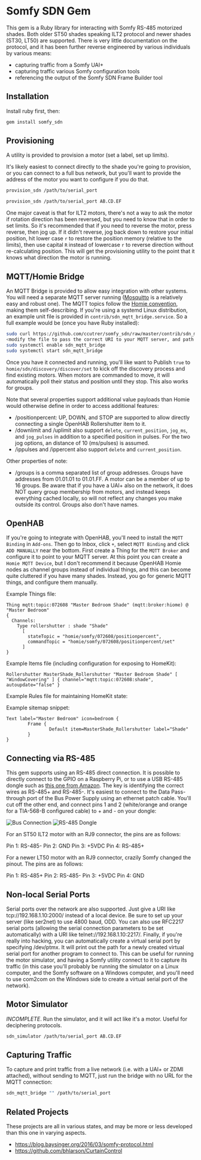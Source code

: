 # Somfy SDN Gem

This gem is a Ruby library for interacting with Somfy RS-485 motorized shades.
Both older ST50 shades speaking ILT2 protocol and newer shades (ST30, LT50)
are supported. There is very little documentation on the protocol, and it has
been further reverse engineered by various individuals by various means:
 * capturing traffic from a Somfy UAI+
 * capturing traffic various Somfy configuration tools
 * referencing the output of the Somfy SDN Frame Builder tool

## Installation

Install ruby first, then:

```sh
gem install somfy_sdn
```

## Provisioning

A utility is provided to provision a motor (set a label, set up limits).

It's likely easiest to connect directly to the shade you're going to provision,
or you can connect to a full bus network, but you'll want to provide the address
of the motor you want to configure if you do that.

```sh
provision_sdn /path/to/serial_port
```

```sh
provision_sdn /path/to/serial_port AB.CD.EF
```

One major caveat is that for ILT2 motors, there's not a way to ask the motor
if rotation direction has been reversed, but you need to know that in order
to set limits. So it's recommended that if you need to reverse the motor,
press reverse, then jog up. If it didn't reverse, jog back down to restore
your initial position, hit lower case `r` to restore the position memory
(relative to the limits), then use capital `R` instead of lowercase `r` to
reverse direction without re-calculating position. This will get the
provisioning utility to the point that it knows what direction the motor is
running.

## MQTT/Homie Bridge

An MQTT Bridge is provided to allow easy integration with other systems. You
will need a separate MQTT server running ([Mosquitto](https://mosquitto.org) is
a relatively easy and robust one). The MQTT topics follow the [Homie
convention](https://homieiot.github.io), making them self-describing. If you're
using a systemd Linux distribution, an example unit file is provided in
`contrib/sdn_mqtt_bridge.service`. So a full example would be (once you have
Ruby installed):

```sh
sudo curl https://github.com/ccutrer/somfy_sdn/raw/master/contrib/sdn_mqtt_bridge.service -L -o /etc/systemd/system/sdn_mqtt_bridge.service
<modify the file to pass the correct URI to your MQTT server, and path to RS-485 device>
sudo systemctl enable sdn_mqtt_bridge
sudo systemctl start sdn_mqtt_bridge
```

Once you have it connected and running, you'll like want to Publish `true` to
`homie/sdn/discovery/discover/set` to kick off the discovery process and find
existing motors. When motors are commanded to move, it will automatically poll
their status and position until they stop. This also works for groups.

Note that several properties support additional value payloads than Homie would
otherwise define in order to access additional features:

 * <node>/positionpercent: UP, DOWN, and STOP are supported to allow directly
   connecting a single OpenHAB Rollershutter item to it.
 * <node>/downlimit and <node>/uplimit also support `delete`,
   `current_position`, `jog_ms`, and `jog_pulses` in addition to a specified
   position in pulses. For the two jog options, an distance of 10 (ms/pulses)
   is assumed.
 * <node>/ip<number>pulses and <node>/ip<number>percent also support `delete`
   and `current_position`.

Other properties of note:
 * <node>/groups is a comma separated list of group addresses. Groups have
   addresses from 01.01.01 to 01.01.FF. A motor can be a member of up to 16
   groups. Be aware that if you have a UAI+ also on the network, it does
   NOT query group membership from motors, and instead keeps everything cached
   locally, so will not reflect any changes you make outside its control.
   Groups also don't have names.

## OpenHAB
If you're going to integrate with OpenHAB, you'll need to install the
`MQTT Binding` in `Add-ons`. Then go to Inbox, click `+`, select `MQTT Binding`
and click `ADD MANUALLY` near the bottom. First create a Thing for the
`MQTT Broker` and configure it to point to your MQTT server. At this point you
can create a `Homie MQTT Device`, but I don't recommend it because OpenHAB
Homie nodes as channel groups instead of individual things, and this can become
quite cluttered if you have many shades. Instead, you go for generic MQTT
things, and configure them manually.

Example Things file:
```
Thing mqtt:topic:072608 "Master Bedroom Shade" (mqtt:broker:hiome) @ "Master Bedroom"
{
  Channels:
    Type rollershutter : shade "Shade"
      [
        stateTopic = "homie/somfy/072608/positionpercent",
        commandTopic = "homie/somfy/072608/positionpercent/set"
      ]
}
```

Example Items file (including configuration for exposing to HomeKit):

```
Rollershutter MasterShade_Rollershutter "Master Bedroom Shade" [ "WindowCovering" ] { channel="mqtt:topic:072608:shade", autoupdate="false" }
```

Example Rules file for maintaining HomeKit state:

Example sitemap snippet:
```
Text label="Master Bedroom" icon=bedroom {
        Frame {
                Default item=MasterShade_Rollershutter label="Shade"
        }
}
```

## Connecting via RS-485

This gem supports using an RS-485 direct connection. It is possible to directly
connect to the GPIO on a Raspberry Pi, or to use a USB RS-485 dongle such as
[this one from Amazon](https://www.amazon.com/gp/product/B07B416CPK).
The key is identifying the correct wires as RS-485+ and RS-485-.
It's easiest to connect to the Data Pass-through port of the Bus Power Supply
using an ethernet patch cable. You'll cut off the other end, and connect pins
1 and 2 (white/orange and orange for a TIA-568-B configured cable) to + and -
on your dongle:

![Bus Connection](doc/bus.jpg)
![RS-485 Dongle](doc/rs485dongle.jpg)

For an ST50 ILT2 motor with an RJ9 connector, the pins are as follows:

Pin 1: RS-485-
Pin 2: GND
Pin 3: +5VDC
Pin 4: RS-485+

For a newer LT50 motor with an RJ9 connector, crazily Somfy changed the pinout. The pins are as follows:

Pin 1: RS-485+
Pin 2: RS-485-
Pin 3: +5VDC
Pin 4: GND

## Non-local Serial Ports

Serial ports over the network are also supported. Just give a URI like
tcp://192.168.1.10:2000/ instead of a local device. Be sure to set up your
server (like ser2net) to use 4800 baud, ODD. You can also use RFC2217 serial
ports (allowing the serial connection parameters to be set automatically) with
a URI like telnet://192.168.1.10:2217/. Finally, if you're really into hacking,
you can automatically create a virtual serial port by specifying /dev/ptmx.
It will print out the path for a newly created virtual serial port for another
program to connect to. This can be useful for running the motor simulator,
and having a Somfy utility connect to it to capture its traffic (in this case
you'll probably be running the simulator on a Linux computer, and the Somfy
software on a Windows computer, and you'll need to use com2com on the Windows
side to create a virtual serial port of the network).

## Motor Simulator

*INCOMPLETE*. Run the simulator, and it will act like it's a motor. Useful
for deciphering protocols.

```sh
sdn_simulator /path/to/serial_port AB.CD.EF
```

## Capturing Traffic

To capture and print traffic from a live network (i.e. with a UAI+ or ZDMI attached),
without sending to MQTT, just run the bridge with no URL for the MQTT connection:

```sh
sdn_mqtt_bridge "" /path/to/serial_port
```

## Related Projects

These projects are all in various states, and may be more or less developed than this one in varying aspects.

 * https://blog.baysinger.org/2016/03/somfy-protocol.html
 * https://github.com/bhlarson/CurtainControl
